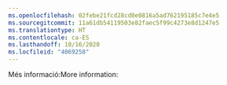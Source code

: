 ```yaml
---
ms.openlocfilehash: 02febe21fcd28cd0e0816a5ad762195185c7e4e5
ms.sourcegitcommit: 11a61db54119503e82faec5f99c4273e8d1247e5
ms.translationtype: HT
ms.contentlocale: ca-ES
ms.lasthandoff: 10/16/2020
ms.locfileid: "4069258"
---
```

<span data-ttu-id="bbaf0-101">Més informació:</span><span class="sxs-lookup"><span data-stu-id="bbaf0-101">More information:</span></span>